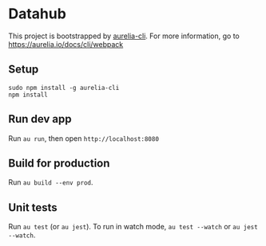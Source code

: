 # Datahub
This project is bootstrapped by [aurelia-cli](https://github.com/aurelia/cli).
For more information, go to https://aurelia.io/docs/cli/webpack

## Setup

```shell
sudo npm install -g aurelia-cli
npm install
```

## Run dev app
Run `au run`, then open `http://localhost:8080`

## Build for production
Run `au build --env prod`.

## Unit tests
Run `au test` (or `au jest`).
To run in watch mode, `au test --watch` or `au jest --watch`.
